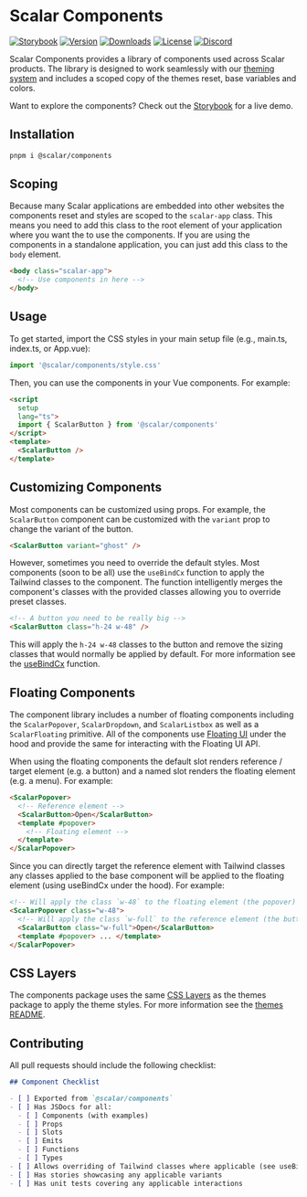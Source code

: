 # Scalar Components

<!-- Hide badges on Storybook -->
<div class="sb-hide">

[![Storybook](https://img.shields.io/badge/storybook-%23e1618c?logo=storybook&logoColor=%23fff)](https://scalar-components.netlify.app/)
[![Version](https://img.shields.io/npm/v/%40scalar/components)](https://www.npmjs.com/package/@scalar/components)
[![Downloads](https://img.shields.io/npm/dm/%40scalar/components)](https://www.npmjs.com/package/@scalar/components)
[![License](https://img.shields.io/npm/l/%40scalar%2Fcomponents)](https://www.npmjs.com/package/@scalar/components)
[![Discord](https://img.shields.io/discord/1135330207960678410?style=flat&color=5865F2)](https://discord.gg/scalar)

</div>

Scalar Components provides a library of components used across Scalar products. The library is designed to work seamlessly with our [theming system](https://github.com/scalar/scalar/tree/main/packages/themes) and includes a scoped copy of the themes reset, base variables and colors.

<!-- Hide the storybook link on Storybook -->
<div class="sb-hide">

Want to explore the components? Check out the [Storybook](https://scalar-components.netlify.app/) for a live demo.

</div>

## Installation

```bash
pnpm i @scalar/components
```

## Scoping

Because many Scalar applications are embedded into other websites the components reset and styles are scoped to the `scalar-app` class. This means you need to add this class to the root element of your application where you want the to use the components. If you are using the components in a standalone application, you can just add this class to the `body` element.

```html
<body class="scalar-app">
  <!-- Use components in here -->
</body>
```

## Usage

To get started, import the CSS styles in your main setup file (e.g., main.ts, index.ts, or App.vue):

```ts
import '@scalar/components/style.css'
```

Then, you can use the components in your Vue components. For example:

```html
<script
  setup
  lang="ts">
  import { ScalarButton } from '@scalar/components'
</script>
<template>
  <ScalarButton />
</template>
```

## Customizing Components

Most components can be customized using props. For example, the `ScalarButton` component can be customized with the `variant` prop to change the variant of the button.

```html
<ScalarButton variant="ghost" />
```

However, sometimes you need to override the default styles. Most components (soon to be all) use the `useBindCx` function to apply the Tailwind classes to the component. The function intelligently merges the component's classes with the provided classes allowing you to override preset classes.

```html
<!-- A button you need to be really big -->
<ScalarButton class="h-24 w-48" />
```

This will apply the `h-24 w-48` classes to the button and remove the sizing classes that would normally be applied by default. For more information see the [useBindCx](https://github.com/scalar/scalar/blob/main/packages/use-hooks/src/useBindCx/useBindCx.ts) function.

## Floating Components

The component library includes a number of floating components including the `ScalarPopover`, `ScalarDropdown`, and `ScalarListbox` as well as a `ScalarFloating` primitive. All of the components use [Floating UI](https://floating-ui.com/docs/vue) under the hood and provide the same for interacting with the Floating UI API.

When using the floating components the default slot renders reference / target element (e.g. a button) and a named slot renders the floating element (e.g. a menu). For example:

```html
<ScalarPopover>
  <!-- Reference element -->
  <ScalarButton>Open</ScalarButton>
  <template #popover>
    <!-- Floating element -->
  </template>
</ScalarPopover>
```

Since you can directly target the reference element with Tailwind classes any classes applied to the base component will be applied to the floating element (using useBindCx under the hood). For example:

```html
<!-- Will apply the class `w-48` to the floating element (the popover) -->
<ScalarPopover class="w-48">
  <!-- Will apply the class `w-full` to the reference element (the button) -->
  <ScalarButton class="w-full">Open</ScalarButton>
  <template #popover> ... </template>
</ScalarPopover>
```

## CSS Layers

The components package uses the same [CSS Layers](https://developer.mozilla.org/en-US/docs/Web/CSS/@layer) as the themes package to apply the theme styles. For more information see the [themes README](https://github.com/scalar/scalar/tree/main/packages/themes).

## Contributing

All pull requests should include the following checklist:

```md
## Component Checklist

- [ ] Exported from `@scalar/components`
- [ ] Has JSDocs for all:
  - [ ] Components (with examples)
  - [ ] Props
  - [ ] Slots
  - [ ] Emits
  - [ ] Functions
  - [ ] Types
- [ ] Allows overriding of Tailwind classes where applicable (see useBindCx)
- [ ] Has stories showcasing any applicable variants
- [ ] Has unit tests covering any applicable interactions
```
